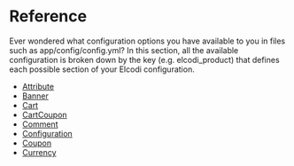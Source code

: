 Reference
=========

Ever wondered what configuration options you have available to you in files such 
as app/config/config.yml? In this section, all the available configuration is 
broken down by the key (e.g. elcodi_product) that defines each possible section 
of your Elcodi configuration.

* [Attribute](attribute.md)
* [Banner](banner.md)
* [Cart](cart.md)
* [CartCoupon](cart-coupon.md)
* [Comment](comment.md)
* [Configuration](configuration.md)
* [Coupon](coupon.md)
* [Currency](currency.md)